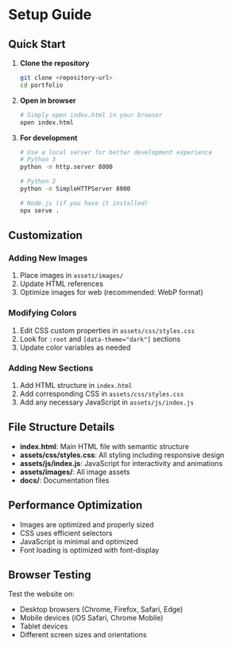 # Setup Guide

## Quick Start

1. **Clone the repository**
   ```bash
   git clone <repository-url>
   cd portfolio
   ```

2. **Open in browser**
   ```bash
   # Simply open index.html in your browser
   open index.html
   ```

3. **For development**
   ```bash
   # Use a local server for better development experience
   # Python 3
   python -m http.server 8000
   
   # Python 2
   python -m SimpleHTTPServer 8000
   
   # Node.js (if you have it installed)
   npx serve .
   ```

## Customization

### Adding New Images
1. Place images in `assets/images/`
2. Update HTML references
3. Optimize images for web (recommended: WebP format)

### Modifying Colors
1. Edit CSS custom properties in `assets/css/styles.css`
2. Look for `:root` and `[data-theme="dark"]` sections
3. Update color variables as needed

### Adding New Sections
1. Add HTML structure in `index.html`
2. Add corresponding CSS in `assets/css/styles.css`
3. Add any necessary JavaScript in `assets/js/index.js`

## File Structure Details

- **index.html**: Main HTML file with semantic structure
- **assets/css/styles.css**: All styling including responsive design
- **assets/js/index.js**: JavaScript for interactivity and animations
- **assets/images/**: All image assets
- **docs/**: Documentation files

## Performance Optimization

- Images are optimized and properly sized
- CSS uses efficient selectors
- JavaScript is minimal and optimized
- Font loading is optimized with font-display

## Browser Testing

Test the website on:
- Desktop browsers (Chrome, Firefox, Safari, Edge)
- Mobile devices (iOS Safari, Chrome Mobile)
- Tablet devices
- Different screen sizes and orientations